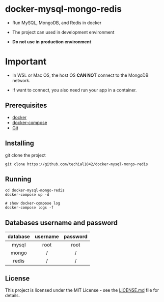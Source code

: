 # docker-mysql-mongo-redis

* Run MySQL, MongoDB, and Redis in docker

* The project can used in development environment

* **Do not use in production environment**
 
# Important

* In WSL or Mac OS, the host OS **CAN NOT** connect to the MongoDB network.

* If want to connect, you also need run your app in a container.

## Prerequisites

* [docker](https://docs.docker.com/install/)
* [docker-compose](https://docs.docker.com/compose/install/)
* [Git](https://git-scm.com/book/en/v2/Getting-Started-Installing-Git/)

## Installing

git clone the project

```shell
git clone https://github.com/techial1042/docker-mysql-mongo-redis
```

## Running

```shell
cd docker-mysql-mongo-redis
docker-compose up -d

# show docker-compose log
docker-compose logs -f
```

## Databases username and password

| database | username | password |
| :------: | :------: | :------: |
|  mysql   |   root   |   root   |
|  mongo   |    /     |    /     |
|  redis   |    /     |    /     |

## License

This project is licensed under the MIT License - see the [LICENSE.md](https://github.com/techial1042/docker-mysql-mongo-redis/blob/master/LICENSE) file for details.
